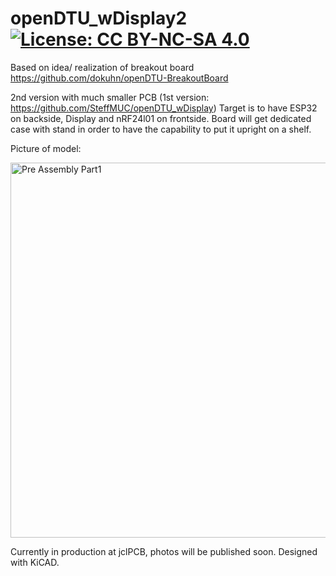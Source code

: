 # openDTU_wDisplay2 [![License: CC BY-NC-SA 4.0](https://img.shields.io/badge/License-CC%20BY--NC--SA%204.0-lightgrey.svg)](https://creativecommons.org/licenses/by-nc-sa/4.0/)

Based on idea/ realization of breakout board 
https://github.com/dokuhn/openDTU-BreakoutBoard

2nd version with much smaller PCB (1st version: https://github.com/SteffMUC/openDTU_wDisplay)
Target is to have ESP32 on backside, Display and nRF24l01 on frontside.
Board will get dedicated case with stand in order to have the capability to put it upright on a shelf.

Picture of model:
<p float="left">
  <img src="https://github.com/SteffMUC/openDTU_wDisplay2/blob/main/kicad_board3d.jpg" alt="Pre Assembly Part1" width="600"/>

</p>

Currently in production at jclPCB, photos will be published soon.
Designed with KiCAD.






 
